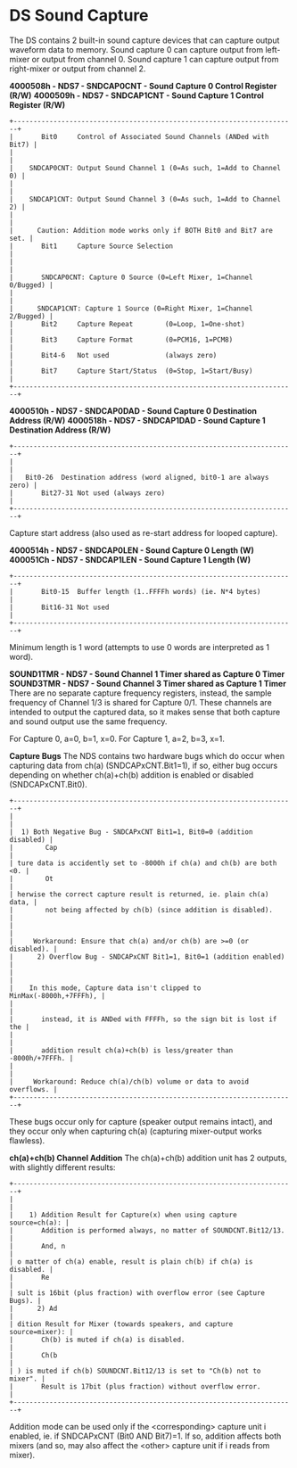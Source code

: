 # DS Sound Capture


The DS contains 2 built-in sound capture devices that can capture output
waveform data to memory.
Sound capture 0 can capture output from left-mixer or output from
channel 0.
Sound capture 1 can capture output from right-mixer or output from
channel 2.

**4000508h - NDS7 - SNDCAP0CNT - Sound Capture 0 Control Register
(R/W)**
**4000509h - NDS7 - SNDCAP1CNT - Sound Capture 1 Control Register
(R/W)**

```
+-----------------------------------------------------------------------+
|       Bit0     Control of Associated Sound Channels (ANDed with Bit7) |
|                                                                       |
|    SNDCAP0CNT: Output Sound Channel 1 (0=As such, 1=Add to Channel 0) |
|                                                                       |
|    SNDCAP1CNT: Output Sound Channel 3 (0=As such, 1=Add to Channel 2) |
|                                                                       |
|      Caution: Addition mode works only if BOTH Bit0 and Bit7 are set. |
|       Bit1     Capture Source Selection                               |
|                                                                       |
|       SNDCAP0CNT: Capture 0 Source (0=Left Mixer, 1=Channel 0/Bugged) |
|                                                                       |
|      SNDCAP1CNT: Capture 1 Source (0=Right Mixer, 1=Channel 2/Bugged) |
|       Bit2     Capture Repeat        (0=Loop, 1=One-shot)             |
|       Bit3     Capture Format        (0=PCM16, 1=PCM8)                |
|       Bit4-6   Not used              (always zero)                    |
|       Bit7     Capture Start/Status  (0=Stop, 1=Start/Busy)           |
+-----------------------------------------------------------------------+
```


**4000510h - NDS7 - SNDCAP0DAD - Sound Capture 0 Destination Address
(R/W)**
**4000518h - NDS7 - SNDCAP1DAD - Sound Capture 1 Destination Address
(R/W)**

```
+-----------------------------------------------------------------------+
|                                                                       |
|   Bit0-26  Destination address (word aligned, bit0-1 are always zero) |
|       Bit27-31 Not used (always zero)                                 |
+-----------------------------------------------------------------------+
```

Capture start address (also used as re-start address for looped
capture).

**4000514h - NDS7 - SNDCAP0LEN - Sound Capture 0 Length (W)**
**400051Ch - NDS7 - SNDCAP1LEN - Sound Capture 1 Length (W)**

```
+-----------------------------------------------------------------------+
|       Bit0-15  Buffer length (1..FFFFh words) (ie. N*4 bytes)         |
|       Bit16-31 Not used                                               |
+-----------------------------------------------------------------------+
```

Minimum length is 1 word (attempts to use 0 words are interpreted as 1
word).

**SOUND1TMR - NDS7 - Sound Channel 1 Timer shared as Capture 0 Timer**
**SOUND3TMR - NDS7 - Sound Channel 3 Timer shared as Capture 1 Timer**
There are no separate capture frequency registers, instead, the sample
frequency of Channel 1/3 is shared for Capture 0/1. These channels are
intended to output the captured data, so it makes sense that both
capture and sound output use the same frequency.

For Capture 0, a=0, b=1, x=0.
For Capture 1, a=2, b=3, x=1.

**Capture Bugs**
The NDS contains two hardware bugs which do occur when capturing data
from ch(a) (SNDCAPxCNT.Bit1=1), if so, either bug occurs depending on
whether ch(a)+ch(b) addition is enabled or disabled (SNDCAPxCNT.Bit0).

```
+-----------------------------------------------------------------------+
|                                                                       |
|  1) Both Negative Bug - SNDCAPxCNT Bit1=1, Bit0=0 (addition disabled) |
|        Cap                                                            |
| ture data is accidently set to -8000h if ch(a) and ch(b) are both <0. |
|        Ot                                                             |
| herwise the correct capture result is returned, ie. plain ch(a) data, |
|        not being affected by ch(b) (since addition is disabled).      |
|                                                                       |
|     Workaround: Ensure that ch(a) and/or ch(b) are >=0 (or disabled). |
|      2) Overflow Bug - SNDCAPxCNT Bit1=1, Bit0=1 (addition enabled)   |
|                                                                       |
|    In this mode, Capture data isn't clipped to MinMax(-8000h,+7FFFh), |
|                                                                       |
|       instead, it is ANDed with FFFFh, so the sign bit is lost if the |
|                                                                       |
|       addition result ch(a)+ch(b) is less/greater than -8000h/+7FFFh. |
|                                                                       |
|     Workaround: Reduce ch(a)/ch(b) volume or data to avoid overflows. |
+-----------------------------------------------------------------------+
```

These bugs occur only for capture (speaker output remains intact), and
they occur only when capturing ch(a) (capturing mixer-output works
flawless).

**ch(a)+ch(b) Channel Addition**
The ch(a)+ch(b) addition unit has 2 outputs, with slightly different
results:

```
+-----------------------------------------------------------------------+
|                                                                       |
|    1) Addition Result for Capture(x) when using capture source=ch(a): |
|       Addition is performed always, no matter of SOUNDCNT.Bit12/13.   |
|       And, n                                                          |
| o matter of ch(a) enable, result is plain ch(b) if ch(a) is disabled. |
|       Re                                                              |
| sult is 16bit (plus fraction) with overflow error (see Capture Bugs). |
|      2) Ad                                                            |
| dition Result for Mixer (towards speakers, and capture source=mixer): |
|       Ch(b) is muted if ch(a) is disabled.                            |
|       Ch(b                                                            |
| ) is muted if ch(b) SOUNDCNT.Bit12/13 is set to "Ch(b) not to mixer". |
|       Result is 17bit (plus fraction) without overflow error.         |
+-----------------------------------------------------------------------+
```

Addition mode can be used only if the \<corresponding\> capture unit i
enabled, ie. if SNDCAPxCNT (Bit0 AND Bit7)=1. If so, addition affects
both mixers (and so, may also affect the \<other\> capture unit if i
reads from mixer).



